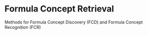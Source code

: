 # Formula Concept Retrieval
Methods for Formula Concept Discovery (FCD) and Formula Concept Recognition (FCR)
